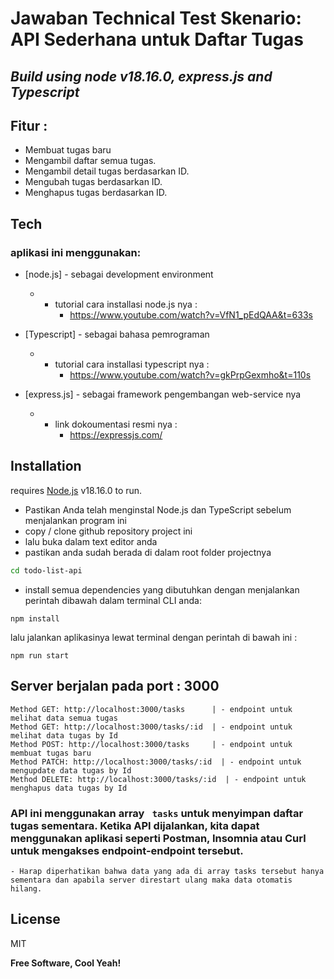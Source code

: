 # Jawaban Technical Test Skenario: API Sederhana untuk Daftar Tugas

## _Build using node v18.16.0, express.js and Typescript_

## Fitur :

- Membuat tugas baru
- Mengambil daftar semua tugas.
- Mengambil detail tugas berdasarkan ID.
- Mengubah tugas berdasarkan ID.
- Menghapus tugas berdasarkan ID.

## Tech

### aplikasi ini menggunakan:

- [node.js] - sebagai development environment

  - - tutorial cara installasi node.js nya :
      - https://www.youtube.com/watch?v=VfN1_pEdQAA&t=633s

- [Typescript] - sebagai bahasa pemrograman
  - - tutorial cara installasi typescript nya :
      - https://www.youtube.com/watch?v=gkPrpGexmho&t=110s
- [express.js] - sebagai framework pengembangan web-service nya
  - - link dokoumentasi resmi nya :
      - https://expressjs.com/

## Installation

requires [Node.js](https://nodejs.org/) v18.16.0 to run.

- Pastikan Anda telah menginstal Node.js dan TypeScript sebelum menjalankan program ini
- copy / clone github repository project ini
- lalu buka dalam text editor anda
- pastikan anda sudah berada di dalam root folder projectnya

```sh
cd todo-list-api
```

- install semua dependencies yang dibutuhkan dengan menjalankan perintah dibawah dalam terminal CLI anda:

```
npm install
```

lalu jalankan aplikasinya lewat terminal dengan perintah di bawah ini :

```
npm run start
```

## Server berjalan pada port : 3000

```
Method GET: http://localhost:3000/tasks      | - endpoint untuk melihat data semua tugas
Method GET: http://localhost:3000/tasks/:id  | - endpoint untuk melihat data tugas by Id
Method POST: http://localhost:3000/tasks     | - endpoint untuk membuat tugas baru
Method PATCH: http://localhost:3000/tasks/:id  | - endpoint untuk mengupdate data tugas by Id
Method DELETE: http://localhost:3000/tasks/:id  | - endpoint untuk menghapus data tugas by Id
```

### API ini menggunakan array ` tasks` untuk menyimpan daftar tugas sementara. Ketika API dijalankan, kita dapat menggunakan aplikasi seperti Postman, Insomnia atau Curl untuk mengakses endpoint-endpoint tersebut.

`- Harap diperhatikan bahwa data yang ada di array tasks tersebut hanya sementara dan apabila server direstart ulang maka data otomatis hilang.`

## License

MIT

**Free Software, Cool Yeah!**
